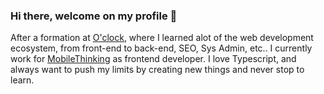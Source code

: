 ### Hi there, welcome on my profile 👋

After a formation at [O'clock](https://oclock.io), where I learned alot of the web development ecosystem, from front-end to back-end, SEO, Sys Admin, etc..
I  currently work for [MobileThinking](https://www.mobilethinking.ch) as frontend developer.
I love Typescript, and always want to push my limits by creating new things and never stop to learn.
